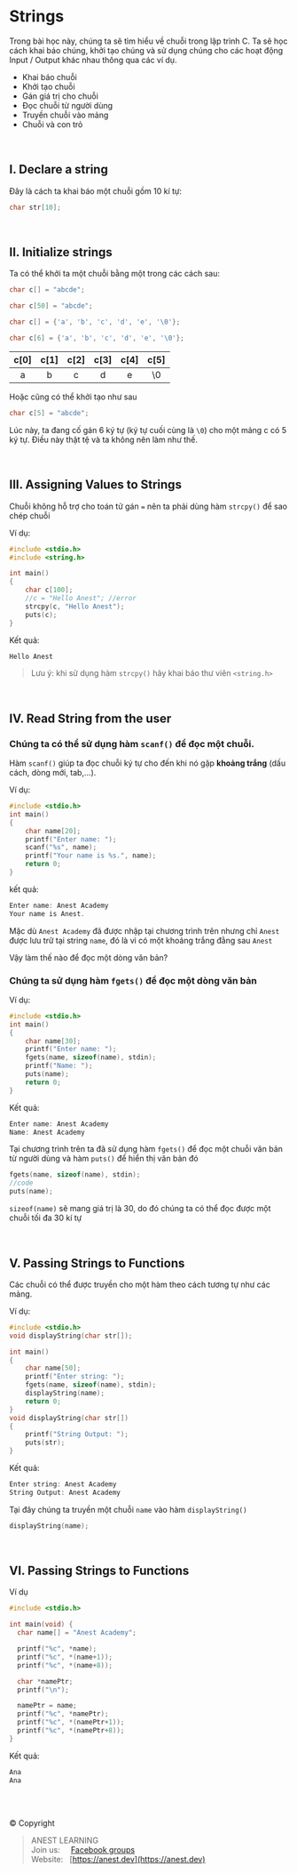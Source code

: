 
# Strings

Trong bài học này, chúng ta sẽ tìm hiểu về chuỗi trong lập trình C. Ta sẽ học cách khai báo chúng, khởi tạo chúng và sử dụng chúng cho các hoạt động Input / Output khác nhau thông qua các ví dụ.
- Khai báo chuỗi
- Khởi tạo chuỗi
- Gán giá trị cho chuỗi
- Đọc chuỗi từ người dùng
- Truyền chuỗi vào mảng
- Chuỗi và con trỏ

<br />

## I. Declare a string

Đây là cách ta khai báo một chuỗi gồm 10 kí tự:
```c
char str[10];
```

<br />

## II. Initialize strings

Ta có thể khởi ta một chuỗi bằng một trong các cách sau:

```c
char c[] = "abcde";

char c[50] = "abcde";

char c[] = {'a', 'b', 'c', 'd', 'e', '\0'};

char c[6] = {'a', 'b', 'c', 'd', 'e', '\0'};
```

| c[0] | c[1] | c[2] | c[3] | c[4] | c[5] |
| :--: | :--: | :--: | :--: | :--: | :--: |  
|a|b|c|d|e|\0| 

Hoặc cũng có thể khởi tạo như sau
```c
char c[5] = "abcde";
```
Lúc này, ta đang cố gán 6 ký tự (ký tự cuối cùng là `\0`) cho một mảng c có 5 ký tự. Điều này thật tệ và ta không nên làm như thế.

<br/>

## III. Assigning Values to Strings

Chuỗi không hỗ trợ cho toán tử gán `=` nên ta phải dùng hàm `strcpy()` để sao chép chuỗi

Ví dụ:

```c
#include <stdio.h>
#include <string.h>

int main()
{
	char c[100];
	//c = "Hello Anest"; //error
	strcpy(c, "Hello Anest");
	puts(c);
}
```

Kết quả:
```c
Hello Anest
```
> Lưu ý: khi sử dụng hàm `strcpy()` hãy khai báo thư viên `<string.h>`

<br/>

## IV. Read String from the user

### Chúng ta có thể sử dụng hàm `scanf()` để đọc một chuỗi.

Hàm `scanf()` giúp ta đọc chuỗi ký tự cho đến khi nó gặp **khoảng trắng** (dấu cách, dòng mới, tab,...).

Ví dụ:

```c
#include <stdio.h>
int main()
{
    char name[20];
    printf("Enter name: ");
    scanf("%s", name);
    printf("Your name is %s.", name);
    return 0;
}
```

kết quả:
```c
Enter name: Anest Academy
Your name is Anest.
```

Mặc dù `Anest Academy` đã được nhập tại chương trình trên nhưng chỉ `Anest` được lưu trữ tại string `name`, đó là vì có một khoảng trắng đằng sau `Anest`

Vậy làm thế nào để đọc một dòng văn bản?

### Chúng ta sử dụng hàm `fgets()` để đọc một dòng văn bản

Ví dụ:

```c
#include <stdio.h>
int main()
{
    char name[30];
    printf("Enter name: ");
    fgets(name, sizeof(name), stdin); 
    printf("Name: ");
    puts(name);
    return 0;
}
```

Kết quả:

```c
Enter name: Anest Academy
Name: Anest Academy
```

Tại chương trình trên ta đã sử dụng hàm `fgets()` để đọc một chuỗi văn bản từ người dùng và hàm `puts()` để hiển thị văn bản đó

```c
fgets(name, sizeof(name), stdin);
//code
puts(name);
```

`sizeof(name)` sẽ mang giá trị là 30, do đó chúng ta có thể đọc được một chuỗi tối đa 30 kí tự

<br/>

## V. Passing Strings to Functions

Các chuỗi có thể được truyền cho một hàm theo cách tương tự như các mảng.

Ví dụ:

```c
#include <stdio.h>
void displayString(char str[]);

int main()
{
    char name[50];
    printf("Enter string: ");
    fgets(name, sizeof(name), stdin);             
    displayString(name);   
    return 0;
}
void displayString(char str[])
{
    printf("String Output: ");
    puts(str);
}
```

Kết quả:
```c
Enter string: Anest Academy
String Output: Anest Academy
```

Tại đây chúng ta truyền một chuỗi `name` vào hàm `displayString()`

```c
displayString(name);   
```

<br/>

## VI. Passing Strings to Functions

Ví dụ

```c
#include <stdio.h>

int main(void) {
  char name[] = "Anest Academy";

  printf("%c", *name);     
  printf("%c", *(name+1));   
  printf("%c", *(name+8));   

  char *namePtr;
  printf("\n");

  namePtr = name;
  printf("%c", *namePtr);     
  printf("%c", *(namePtr+1));   
  printf("%c", *(namePtr+8));   
}
```

Kết quả:

```c
Ana
Ana
```








<br />

##  

© Copyright
> ANEST LEARNING  
> Join us: &nbsp;&nbsp;&nbsp; [Facebook groups](https://www.facebook.com/groups/anest.learning/)  
> Website: &nbsp; [https://anest.dev](https://anest.dev)  
